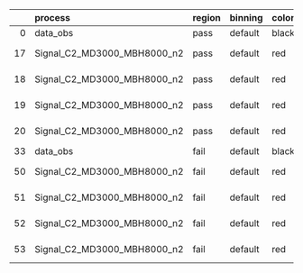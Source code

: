 |    | process                     | region   | binning   | color   | process_type   |   scale | variation   | source_filename                                                      | source_histname    | alias                       | title     |   combine_idx |     lnN |   shapes | syst_type   | direction   | variation_alias   |
|---:|:----------------------------|:---------|:----------|:--------|:---------------|--------:|:------------|:---------------------------------------------------------------------|:-------------------|:----------------------------|:----------|--------------:|--------:|---------:|:------------|:------------|:------------------|
|  0 | data_obs                    | pass     | default   | black   | DATA           |       1 | nominal     | ./histograms_for_2DAlphabet_v18//BH_Data.root                        | hpass              | Data                        | Data      |           nan | nan     |      nan | nan         | nan         | nan               |
| 17 | Signal_C2_MD3000_MBH8000_n2 | pass     | default   | red     | SIGNAL         |       1 | lumi        | ./histograms_for_2DAlphabet_v18//BH_Signal_C2_MD3000_MBH8000_n2.root | hpass              | Signal_C2_MD3000_MBH8000_n2 | BH signal |           nan |   1.016 |      nan | lnN         | nan         | nan               |
| 18 | Signal_C2_MD3000_MBH8000_n2 | pass     | default   | red     | SIGNAL         |       1 | SVM         | ./histograms_for_2DAlphabet_v18//BH_Signal_C2_MD3000_MBH8000_n2.root | hpass_SVMsyst_up   | Signal_C2_MD3000_MBH8000_n2 | BH signal |           nan | nan     |        1 | shapes      | Up          | SVMsyst           |
| 19 | Signal_C2_MD3000_MBH8000_n2 | pass     | default   | red     | SIGNAL         |       1 | SVM         | ./histograms_for_2DAlphabet_v18//BH_Signal_C2_MD3000_MBH8000_n2.root | hpass_SVMsyst_down | Signal_C2_MD3000_MBH8000_n2 | BH signal |           nan | nan     |        1 | shapes      | Down        | SVMsyst           |
| 20 | Signal_C2_MD3000_MBH8000_n2 | pass     | default   | red     | SIGNAL         |       1 | nominal     | ./histograms_for_2DAlphabet_v18//BH_Signal_C2_MD3000_MBH8000_n2.root | hpass              | Signal_C2_MD3000_MBH8000_n2 | BH signal |           nan | nan     |      nan | nan         | nan         | nan               |
| 33 | data_obs                    | fail     | default   | black   | DATA           |       1 | nominal     | ./histograms_for_2DAlphabet_v18//BH_Data.root                        | hfail              | Data                        | Data      |           nan | nan     |      nan | nan         | nan         | nan               |
| 50 | Signal_C2_MD3000_MBH8000_n2 | fail     | default   | red     | SIGNAL         |       1 | lumi        | ./histograms_for_2DAlphabet_v18//BH_Signal_C2_MD3000_MBH8000_n2.root | hfail              | Signal_C2_MD3000_MBH8000_n2 | BH signal |           nan |   1.016 |      nan | lnN         | nan         | nan               |
| 51 | Signal_C2_MD3000_MBH8000_n2 | fail     | default   | red     | SIGNAL         |       1 | SVM         | ./histograms_for_2DAlphabet_v18//BH_Signal_C2_MD3000_MBH8000_n2.root | hfail_SVMsyst_up   | Signal_C2_MD3000_MBH8000_n2 | BH signal |           nan | nan     |        1 | shapes      | Up          | SVMsyst           |
| 52 | Signal_C2_MD3000_MBH8000_n2 | fail     | default   | red     | SIGNAL         |       1 | SVM         | ./histograms_for_2DAlphabet_v18//BH_Signal_C2_MD3000_MBH8000_n2.root | hfail_SVMsyst_down | Signal_C2_MD3000_MBH8000_n2 | BH signal |           nan | nan     |        1 | shapes      | Down        | SVMsyst           |
| 53 | Signal_C2_MD3000_MBH8000_n2 | fail     | default   | red     | SIGNAL         |       1 | nominal     | ./histograms_for_2DAlphabet_v18//BH_Signal_C2_MD3000_MBH8000_n2.root | hfail              | Signal_C2_MD3000_MBH8000_n2 | BH signal |           nan | nan     |      nan | nan         | nan         | nan               |